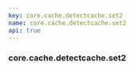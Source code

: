 ```yaml
---
key: core.cache.detectcache.set2
name: core.cache.detectcache.set2
api: true
---
```


### core.cache.detectcache.set2
